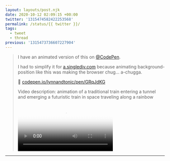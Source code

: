 ```yaml
---
layout: layouts/post.njk
date: 2020-10-12 02:09:15 +00:00
twitter: '1315474582422253568'
permalink: /status/{{ twitter }}/
tags: 
  - tweet
  - thread
previous: '1315473736607227904'
---
```


> I have an animated version of this on [@CodePen](https://twitter.com/CodePen).
> 
> I had to simplify it for [a.singlediv.com](https://a.singlediv.com)   because animating background-position like this was making the browser chug... a-chugga.
> 
> 🚆 [codepen.io/lynnandtonic/pen/GRqJdKG](https://codepen.io/lynnandtonic/pen/GRqJdKG) 
> 
> <p class="sr-only">Video description: animation of a traditional train entering a tunnel and emerging a futuristic train in space traveling along a rainbow</p>
> 
> <video controls loop preload="metadata" poster="/img/EkGA23HUcAA_SFC.jpg"><source src="/img/1315474582422253568-EkGA23HUcAA_SFC.mp4">Your browser does not support the video tag.</video>

---
